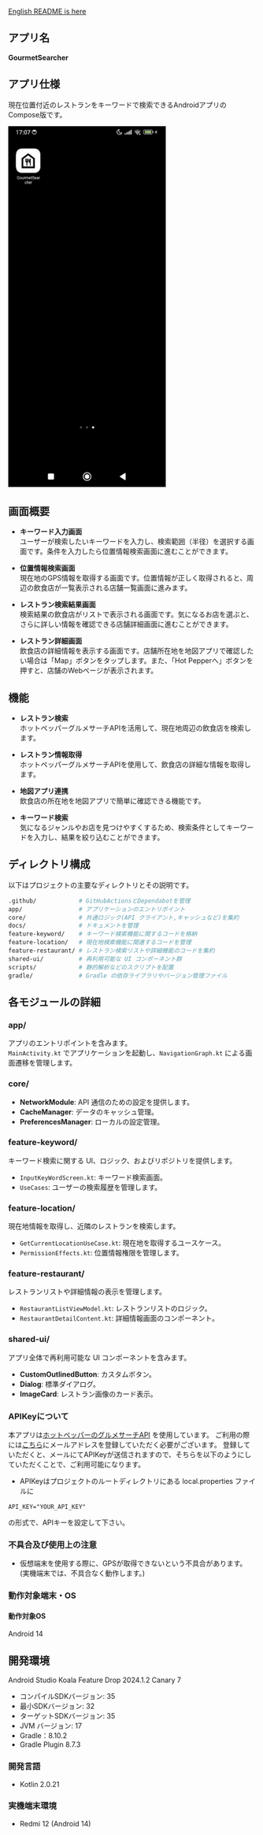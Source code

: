 [English README is here](README-en.md)
## アプリ名

**GourmetSearcher**

## アプリ仕様

現在位置付近のレストランをキーワードで検索できるAndroidアプリのCompose版です。

<img src="app.gif" width="320" alt="App demo video">

## 画面概要

- **キーワード入力画面**  
  ユーザーが検索したいキーワードを入力し、検索範囲（半径）を選択する画面です。条件を入力したら位置情報検索画面に進むことができます。  

- **位置情報検索画面**  
  現在地のGPS情報を取得する画面です。位置情報が正しく取得されると、周辺の飲食店が一覧表示される店舗一覧画面に進みます。  

- **レストラン検索結果画面**  
  検索結果の飲食店がリストで表示される画面です。気になるお店を選ぶと、さらに詳しい情報を確認できる店舗詳細画面に進むことができます。  

- **レストラン詳細画面**  
  飲食店の詳細情報を表示する画面です。店舗所在地を地図アプリで確認したい場合は「Map」ボタンをタップします。また、「Hot Pepperへ」ボタンを押すと、店舗のWebページが表示されます。  

## 機能

- **レストラン検索**  
  ホットペッパーグルメサーチAPIを活用して、現在地周辺の飲食店を検索します。  
   
- **レストラン情報取得**  
  ホットペッパーグルメサーチAPIを使用して、飲食店の詳細な情報を取得します。  

- **地図アプリ連携**  
  飲食店の所在地を地図アプリで簡単に確認できる機能です。  

- **キーワード検索**  
  気になるジャンルやお店を見つけやすくするため、検索条件としてキーワードを入力し、結果を絞り込むことができます。  


## ディレクトリ構成

以下はプロジェクトの主要なディレクトリとその説明です。

```bash
.github/            # GitHubActionsとDependabotを管理
app/                # アプリケーションのエントリポイント
core/               # 共通ロジック(API クライアント,キャッシュなど)を集約
docs/               # ドキュメントを管理
feature-keyword/    # キーワード検索機能に関するコードを格納
feature-location/   # 現在地検索機能に関連するコードを管理
feature-restaurant/ # レストラン検索リストや詳細機能のコードを集約
shared-ui/          # 再利用可能な UI コンポーネント群
scripts/            # 静的解析などのスクリプトを配置
gradle/             # Gradle の依存ライブラリやバージョン管理ファイル 
```

## 各モジュールの詳細

### app/
アプリのエントリポイントを含みます。  
`MainActivity.kt` でアプリケーションを起動し、`NavigationGraph.kt` による画面遷移を管理します。

### core/
- **NetworkModule**: API 通信のための設定を提供します。
- **CacheManager**: データのキャッシュ管理。
- **PreferencesManager**: ローカルの設定管理。

### feature-keyword/
キーワード検索に関する UI、ロジック、およびリポジトリを提供します。

- `InputKeyWordScreen.kt`: キーワード検索画面。
- `UseCases`: ユーザーの検索履歴を管理します。

### feature-location/
現在地情報を取得し、近隣のレストランを検索します。

- `GetCurrentLocationUseCase.kt`: 現在地を取得するユースケース。
- `PermissionEffects.kt`: 位置情報権限を管理します。

### feature-restaurant/
レストランリストや詳細情報の表示を管理します。

- `RestaurantListViewModel.kt`: レストランリストのロジック。
- `RestaurantDetailContent.kt`: 詳細情報画面のコンポーネント。

### shared-ui/
アプリ全体で再利用可能な UI コンポーネントを含みます。

- **CustomOutlinedButton**: カスタムボタン。
- **Dialog**: 標準ダイアログ。
- **ImageCard**: レストラン画像のカード表示。

### APIKeyについて

本アプリは[ホットペッパーのグルメサーチAPI](https://webservice.recruit.co.jp/doc/hotpepper/reference.html)
を使用しています。
ご利用の際には[こちら](https://webservice.recruit.co.jp/register/)にメールアドレスを登録していただく必要がございます。
登録していただくと、メールにてAPIKeyが送信されますので、そちらを以下のようにしていただくことで、ご利用可能になります。

- APIKeyはプロジェクトのルートディレクトリにある local.properties ファイルに

```properties
API_KEY="YOUR_API_KEY"
```

の形式で、APIキーを設定して下さい。

### 不具合及び使用上の注意

- 仮想端末を使用する際に、GPSが取得できないという不具合があります。</br>
  (実機端末では、不具合なく動作します。)

### 動作対象端末・OS

#### 動作対象OS

Android 14

## 開発環境

Android Studio Koala Feature Drop 2024.1.2 Canary 7

- コンパイルSDKバージョン: 35
- 最小SDKバージョン: 32
- ターゲットSDKバージョン: 35
- JVM バージョン: 17
- Gradle：8.10.2
- Gradle Plugin 8.7.3

### 開発言語

- Kotlin 2.0.21

### 実機端末環境

- Redmi 12 (Android 14)